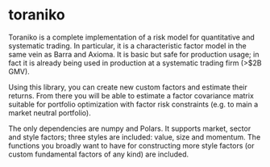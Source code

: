 # toraniko

Toraniko is a complete implementation of a risk model for quantitative and systematic trading. In particular, it is a characteristic factor model in the same vein as Barra and Axioma. It is basic but safe for production usage; in fact it is already being used in production at a systematic trading firm (>$2B GMV).

Using this library, you can create new custom factors and estimate their returns. From there you will be able to estimate a factor covariance matrix suitable for portfolio optimization with factor risk constraints (e.g. to main a market neutral portfolio).

The only dependencies are numpy and Polars. It supports market, sector and style factors; three styles are included: value, size and momentum. The functions you broadly want to have for constructing more style factors (or custom fundamental factors of any kind) are included.

